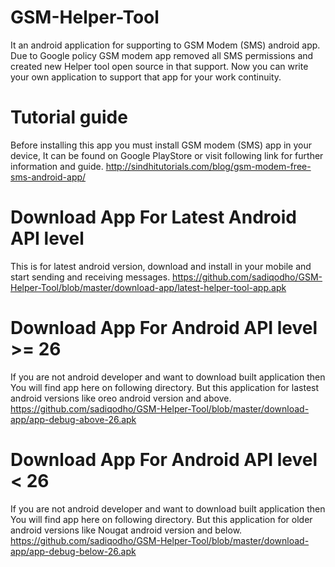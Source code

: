 # GSM-Helper-Tool
It an android application for supporting to GSM Modem (SMS) android app. Due to Google policy GSM modem app removed all SMS permissions and created new Helper tool open source in that support. Now you can write your own application to support that app for your work continuity.

# Tutorial guide
Before installing this app you must install GSM modem (SMS) app in your device, It can be found on Google PlayStore or visit following link for further information and guide.
http://sindhitutorials.com/blog/gsm-modem-free-sms-android-app/

# Download App For Latest Android API level
This is for latest android version, download and install in your mobile and start sending and receiving messages.
https://github.com/sadiqodho/GSM-Helper-Tool/blob/master/download-app/latest-helper-tool-app.apk

# Download App For Android API level >= 26
If you are not android developer and want to download built application then You will find app here on following directory. But this application for lastest android versions like oreo android version and above.
https://github.com/sadiqodho/GSM-Helper-Tool/blob/master/download-app/app-debug-above-26.apk

# Download App For Android API level < 26
If you are not android developer and want to download built application then You will find app here on following directory. But this application for older android versions like Nougat android version and below.
https://github.com/sadiqodho/GSM-Helper-Tool/blob/master/download-app/app-debug-below-26.apk
